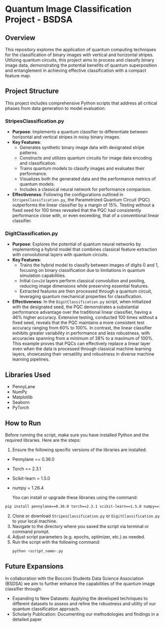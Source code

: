 # Quantum Image Classification Project - BSDSA
## Overview
This repository explores the application of quantum computing techniques for the classification of binary images with vertical and horizontal stripes. Utilizing quantum circuits, this project aims to process and classify binary image data, demonstrating the potential benefits of quantum superposition and entanglement in achieving effective classification with a compact feature map.

## Project Structure
This project includes comprehensive Python scripts that address all critical phases from data generation to model evaluation:

### StripesClassification.py
- **Purpose**: Implements a quantum classifier to differentiate between horizontal and vertical stripes in noisy binary images.
- **Key Features**:
  - Generates synthetic binary image data with designated stripe patterns.
  - Constructs and utilizes quantum circuits for image data encoding and classification.
  - Trains quantum models to classify images and evaluates their performance.
  - Visualizes both the generated data and the performance metrics of quantum models.
  - Includes a classical neural network for performance comparison.
- **Effectiveness**: Following the configurations outlined in `StripesClassification.py`, the Parametrized Quantum Circuit (PQC) outperforms the linear classifier by a margin of 15%. Testing without a fixed seed for 100 times revealed that the PQC had consistently performance close with, or even exceeding, that of a conventional linear classifier. 

### DigitClassification.py
- **Purpose**: Explores the potential of quantum neural networks by implementing a hybrid model that combines classical feature extraction with convolutional layers with quantum circuits.
- **Key Features**:
  - Trains the hybrid model to classify between images of digits 0 and 1, focusing on binary classification due to limitations in quantum simulation capabilities.
  - Initial `Conv2d` layers perform classical convolution and pooling, reducing image dimensions while preserving essential features.
  - Extracted features are then processed through a quantum circuit, leveraging quantum mechanical properties for classification.
- **Effectiveness**: In the `DigitClassification.py` script, when initialized with the designated seed, the PQC demonstrates a substantial performance advantage over the traditional linear classifier, having a 46% higher accuracy. Extensive testing, conducted 100 times without a fixed seed, reveals that the PQC maintains a more consistent test accuracy ranging from 60% to 100%. In contrast, the linear classifier exhibits greater variability in performance and less robustness, with accuracies spanning from a minimum of 38% to a maximum of 100%. This example proves that PQCs can effectively replace a linear layer even when the data is processed through classical machine learning layers, showcasing their versatility and robustness in diverse machine learning pipelines.

## Libraries Used
- PennyLane
- NumPy
- Matplotlib
- Seaborn
- PyTorch

## How to Run
Before running the script, make sure you have installed Python and the required libraries. Here are the steps:

  1. Ensure the following specific versions of the libraries are installed:
  - Pennylane == 0.36.0
  - Torch == 2.3.1
  - Scikit-learn = 1.5.0
  - numpy = 1.26.4
    
    You can install or upgrade these libraries using the command:
  ```bash
  pip install pennylane==0.36.0 torch==2.3.1 scikit-learn==1.5.0 numpy==1.26.4
  ```

2. Clone or download `StripesClassification.py` or `DigitClassification.py` to your local machine.
3. Navigate to the directory where you saved the script via terminal or command prompt.
4. Adjust script parameters (e.g. epochs, optimizer, etc.) as needed.
5. Run the script with the following command:
   ```bash
   python <script_name>.py
   ```
   
## Future Expansions
In collaboration with the Bocconi Students Data Science Association (BSDSA) we aim to further enhance the capabilities of the quantum image classifier through:
- Expanding to New Datasets: Applying the developed techniques to different datasets to assess and refine the robustness and utility of our quantum classification approach.
- Scholarly Publication: Documenting our methodologies and findings in a detailed paper
